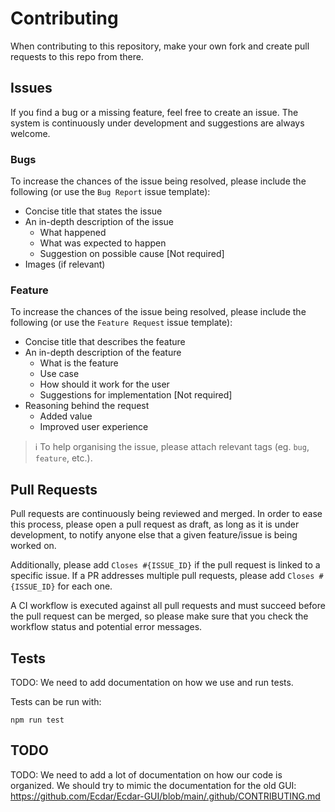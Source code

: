 # Contributing
When contributing to this repository, make your own fork and create pull requests to this repo from there.

## Issues
If you find a bug or a missing feature, feel free to create an issue. The system is continuously under development and suggestions are always welcome.

### Bugs
To increase the chances of the issue being resolved, please include the following (or use the `Bug Report` issue template):
- Concise title that states the issue
- An in-depth description of the issue
  - What happened
  - What was expected to happen
  - Suggestion on possible cause [Not required]
- Images (if relevant)

### Feature
To increase the chances of the issue being resolved, please include the following (or use the `Feature Request` issue template):
- Concise title that describes the feature
- An in-depth description of the feature
  - What is the feature
  - Use case
  - How should it work for the user
  - Suggestions for implementation [Not required]
- Reasoning behind the request
  - Added value
  - Improved user experience

> :information_source: To help organising the issue, please attach relevant tags (eg. `bug`, `feature`, etc.).

## Pull Requests
Pull requests are continuously being reviewed and merged. In order to ease this process, please open a pull request as draft, as long as it is under development, to notify anyone else that a given feature/issue is being worked on.

Additionally, please add `Closes #{ISSUE_ID}` if the pull request is linked to a specific issue. If a PR addresses multiple pull requests, please add `Closes #{ISSUE_ID}` for each one.

A CI workflow is executed against all pull requests and must succeed before the pull request can be merged, so please make sure that you check the workflow status and potential error messages.

## Tests
TODO: We need to add documentation on how we use and run tests.

Tests can be run with:
```shell
npm run test
```

## TODO
TODO: We need to add a lot of documentation on how our code is organized. We should try to mimic the documentation for the old GUI: https://github.com/Ecdar/Ecdar-GUI/blob/main/.github/CONTRIBUTING.md